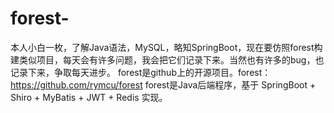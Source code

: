 # forest-
本人小白一枚，了解Java语法，MySQL，略知SpringBoot，现在要仿照forest构建类似项目，每天会有许多问题，我会把它们记录下来。当然也有许多的bug，也记录下来，争取每天进步。
forest是github上的开源项目。forest：https://github.com/rymcu/forest
forest是Java后端程序，基于 SpringBoot + Shiro + MyBatis + JWT + Redis 实现。

